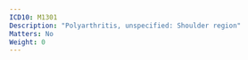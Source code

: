 ```yaml
---
ICD10: M1301
Description: "Polyarthritis, unspecified: Shoulder region"
Matters: No
Weight: 0
---
```

